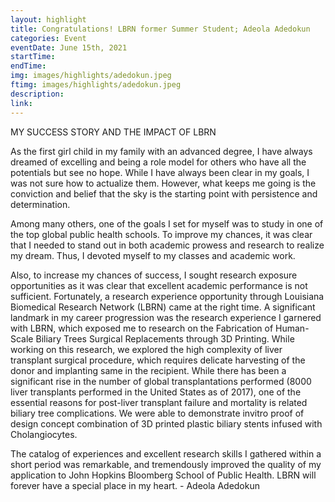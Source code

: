 ```yaml
---
layout: highlight
title: Congratulations! LBRN former Summer Student; Adeola Adedokun
categories: Event
eventDate: June 15th, 2021
startTime:
endTime:
img: images/highlights/adedokun.jpeg
ftimg: images/highlights/adedokun.jpeg
description:  
link:
---
```

MY SUCCESS STORY AND THE IMPACT OF LBRN

As the first girl child in my family with an advanced degree, I have always dreamed of excelling and being a role model for others who have all the potentials but see no hope. While I have always been clear in my goals, I was not sure how to actualize them. However, what keeps me going is the conviction and belief that the sky is the starting point with persistence and determination.

Among many others, one of the goals I set for myself was to study in one of the top global public health schools. To improve my chances, it was clear that I needed to stand out in both academic prowess and research to realize my dream. Thus, I devoted myself to my classes and academic work.

Also, to increase my chances of success, I sought research exposure opportunities as it was clear that excellent academic performance is not sufficient. Fortunately, a research experience opportunity through Louisiana Biomedical Research Network (LBRN) came at the right time. A significant landmark in my career progression was the research experience I garnered with LBRN, which exposed me to research on the Fabrication of Human-Scale Biliary Trees Surgical Replacements through 3D Printing. While working on this research, we explored the high complexity of liver transplant surgical procedure, which requires delicate harvesting of the donor and implanting same in the recipient.  While there has been a significant rise in the number of global transplantations performed (8000 liver transplants performed in the United States as of 2017), one of the essential reasons for post-liver transplant failure and mortality is related biliary tree complications. We were able to demonstrate invitro proof of design concept combination of 3D printed plastic biliary stents infused with Cholangiocytes.

The catalog of experiences and excellent research skills I gathered within a short period was remarkable, and tremendously improved the quality of my application to John Hopkins Bloomberg School of Public Health. LBRN will forever have a special place in my heart. - Adeola Adedokun
